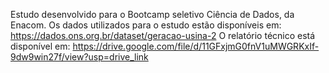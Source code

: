 Estudo desenvolvido para o Bootcamp seletivo Ciência de Dados, da Enacom.
Os dados utilizados para o estudo estão disponíveis em: https://dados.ons.org.br/dataset/geracao-usina-2
O relatório técnico está disponível em: https://drive.google.com/file/d/11GFxjmG0fnV1uMWGRKxIf-9dw9win27f/view?usp=drive_link
